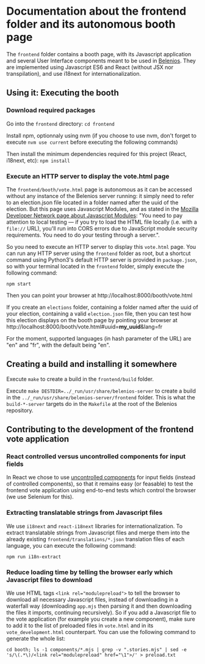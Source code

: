 # Documentation about the frontend folder and its autonomous booth page



The `frontend` folder contains a booth page, with its Javascript application and several User Interface components meant to be used in [Belenios](https://www.belenios.org/). They are implemented using Javascript ES6 and React (without JSX nor transpilation), and use i18next for internationalization.

## Using it: Executing the booth

### Download required packages

Go into the `frontend` directory: `cd frontend`

Install npm, optionnaly using nvm (if you choose to use nvm, don't forget to execute `nvm use current` before executing the following commands)

Then install the minimum dependencies required for this project (React, i18next, etc): `npm install`

### Execute an HTTP server to display the vote.html page

The `frontend/booth/vote.html` page is autonomous as it can be accessed without any instance of the Belenios server running: it simply need to refer to an election.json file located in a folder named after the uuid of the election. But this page uses Javascript Modules, and as stated in the [Mozilla Developer Network page about Javascript Modules](https://developer.mozilla.org/en-US/docs/Web/JavaScript/Guide/Modules): "You need to pay attention to local testing — if you try to load the HTML file locally (i.e. with a `file://` URL), you'll run into CORS errors due to JavaScript module security requirements. You need to do your testing through a server.".

So you need to execute an HTTP server to display this `vote.html` page. You can run any HTTP server using the `frontend` folder as root, but a shortcut command using Python3's default HTTP server is provided in `package.json`, so with your terminal located in the `frontend` folder, simply execute the following command:

`npm start` 

Then you can point your browser at http://localhost:8000/booth/vote.html

If you create an `elections` folder, containing a folder named after the uuid of your election, containing a valid `election.json` file, then you can test how this election displays on the booth page by pointing your browser at http://localhost:8000/booth/vote.html#uuid=__my_uuid__&lang=fr

For the moment, supported languages (in hash parameter of the URL) are "en" and "fr", with the default being "en".

## Creating a build and installing it somewhere

Execute `make` to create a build in the `frontend/build` folder.

Execute `make DESTDIR=../_run/usr/share/belenios-server` to create a build in the `../_run/usr/share/belenios-server/frontend` folder. This is what the `build-*-server` targets do in the `Makefile` at the root of the Belenios repository.

## Contributing to the development of the frontend vote application

### React controlled versus uncontrolled components for input fields

In React we chose to use [uncontrolled components](https://en.reactjs.org/docs/uncontrolled-components.html) for input fields (instead of controlled components), so that it remains easy (or feasable) to test the frontend vote application using end-to-end tests which control the browser (we use Selenium for this).

### Extracting translatable strings from Javascript files

We use `i18next` and `react-i18next` libraries for internationalization. To extract translatable strings from Javascript files and merge them into the already existing `frontend/translations/*.json` translation files of each language, you can execute the following command:

`npm run i18n-extract`

### Reduce loading time by telling the browser early which Javascript files to download

We use HTML tags `<link rel="modulepreload">` to tell the browser to download all necessary Javascript files, instead of downloading in a waterfall way (downloading `app.mjs` then parsing it and then downloading the files it imports, continuing recursively). So if you add a Javascript file to the vote application (for example you create a new component), make sure to add it to the list of preloaded files in `vote.html` and in its `vote_development.html` counterpart. You can use the following command to generate the whole list:

`cd booth; ls -1 components/*.mjs | grep -v ".stories.mjs" | sed -e 's/\(.*\)/<link rel="modulepreload" href="\1">/' > preload.txt`
